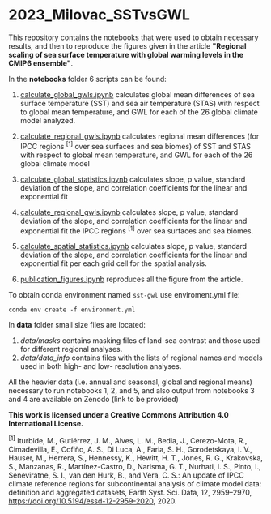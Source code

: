 # 2023_Milovac_SSTvsGWL
This repository contains the notebooks that were used to obtain necessary results, and then to reproduce the figures given in the article  **"Regional scaling of sea surface temperature with global warming levels in the CMIP6 ensemble"**.

In the **notebooks** folder 6 scripts can be found: 
1. [calculate_global_gwls.ipynb](notebooks/calculate_global_gwls.ipynb) calculates global mean differences of sea surface temperature (SST) and sea air temperature (STAS) with respect to global mean temperature, and GWL for each of the 26 global climate model analyzed.

2. [calculate_regional_gwls.ipynb](notebooks/calculate_regional_gwls.ipynb) calculates regional mean differences (for IPCC regions <sup>[1]</sup> over sea surfaces and sea biomes) of SST and STAS with respect 	to global mean temperature, and GWL for each of the 26 global climate model

3. [calculate_global_statistics.ipynb](notebooks/calculate_global_statistics.ipynb) calculates slope, p value, standard deviation of the slope, and correlation coefficients for the linear and exponential fit

4. [calculate_regional_gwls.ipynb](notebooks/calculate_regional_gwls.ipynb) calculates slope, p value, standard deviation of the slope, and correlation coefficients for the linear and exponential fit  the IPCC regions <sup>[1]</sup> over sea surfaces and sea biomes.

5. [calculate_spatial_statistics.ipynb](notebooks/calculate_spatial_statistics.ipynb) calculates slope, p value, standard deviation of the slope, and correlation coefficients for the linear and exponential fit per each grid cell for the spatial analysis.

6. [publication_figures.ipynb](notebooks/publication_figures.ipynb) reproduces all the figure from the article.

To obtain conda environment named `sst-gwl` use enviroment.yml file:

	conda env create -f environment.yml

In **data** folder small size files are located:
1. *data/masks* contains masking files of land-sea contrast  and those used for different regional analyses.
2. *data/data_info* contains files with the lists of regional names and models used in both high- and low- resolution analyses. 

All the heavier data (i.e. annual and seasonal, global and regional means) necessary to run notebooks 1, 2, and 5, and also output from notebooks 3 and 4 are available on Zenodo (link to be provided)

**This work is licensed under a Creative Commons Attribution 4.0 International License.**

<sup>[1]</sup> Iturbide, M., Gutiérrez, J. M., Alves, L. M., Bedia, J., Cerezo-Mota, R., Cimadevilla, E., Cofiño, A. S., Di Luca, A., Faria, S. H., Gorodetskaya, I. V., Hauser, M., Herrera, S., Hennessy, K., Hewitt, H. T., Jones, R. G., Krakovska, S., Manzanas, R., Martínez-Castro, D., Narisma, G. T., Nurhati, I. S., Pinto, I., Seneviratne, S. I., van den Hurk, B., and Vera, C. S.: An update of IPCC climate reference regions for subcontinental analysis of climate model data: definition and aggregated datasets, Earth Syst. Sci. Data, 12, 2959–2970, https://doi.org/10.5194/essd-12-2959-2020, 2020.
